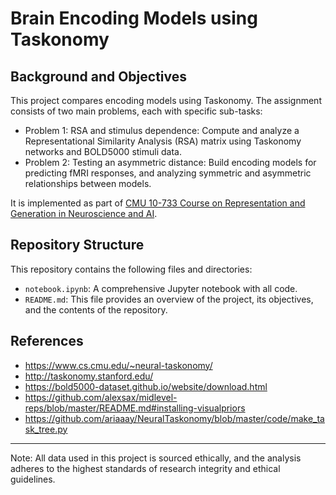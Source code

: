 # Brain Encoding Models using Taskonomy

## Background and Objectives
This project compares encoding models using Taskonomy. The assignment consists of two main problems, each with specific sub-tasks:
- Problem 1: RSA and stimulus dependence: Compute and analyze a Representational Similarity Analysis (RSA) matrix using Taskonomy networks and BOLD5000 stimuli data.
- Problem 2: Testing an asymmetric distance: Build encoding models for predicting fMRI responses, and analyzing symmetric and asymmetric relationships between models.

It is implemented as part of [CMU 10-733 Course on Representation and Generation in Neuroscience and AI](https://www.cs.cmu.edu/~lwehbe/10733_S24/).

## Repository Structure
This repository contains the following files and directories:

- `notebook.ipynb`: A comprehensive Jupyter notebook with all code.
- `README.md`: This file provides an overview of the project, its objectives, and the contents of the repository.

## References
- https://www.cs.cmu.edu/~neural-taskonomy/ 
- http://taskonomy.stanford.edu/ 
- https://bold5000-dataset.github.io/website/download.html 
- https://github.com/alexsax/midlevel-reps/blob/master/README.md#installing-visualpriors 
- https://github.com/ariaaay/NeuralTaskonomy/blob/master/code/make_task_tree.py 

---
Note: All data used in this project is sourced ethically, and the analysis adheres to the highest standards of research integrity and ethical guidelines.
